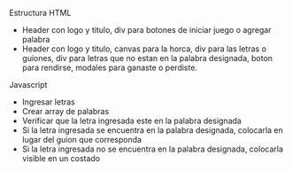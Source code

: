 Estructura HTML
- Header con logo y titulo, div para botones de iniciar juego o agregar palabra
- Header con logo y titulo, canvas para la horca, div para las letras o guiones, div para letras que no estan en la palabra designada, boton para rendirse, modales para ganaste o perdiste.

Javascript
- Ingresar letras
- Crear array de palabras
- Verificar que la letra ingresada este en la palabra designada
- Si la letra ingresada se encuentra en la palabra designada, colocarla en lugar del guion que corresponda
- Si la letra ingresada no se encuentra en la palabra designada, colocarla visible en un costado